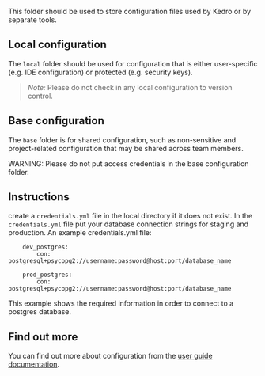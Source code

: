 This folder should be used to store configuration files used by Kedro or by separate tools.

## Local configuration

The `local` folder should be used for configuration that is either user-specific (e.g. IDE configuration) or protected (e.g. security keys).

> *Note:* Please do not check in any local configuration to version control.

## Base configuration

The `base` folder is for shared configuration, such as non-sensitive and project-related configuration that may be shared across team members.

WARNING: Please do not put access credentials in the base configuration folder.

## Instructions

create a `credentials.yml` file in the local directory if it does not exist.
In the `credentials.yml` file put your database connection strings for staging and production.
An example credentials.yml file:
```
    dev_postgres:
        con: postgresql+psycopg2://username:password@host:port/database_name

    prod_postgres:
        con: postgresql+psycopg2://username:password@host:port/database_name
```
This example shows the required information in order to connect to a postgres database.

## Find out more
You can find out more about configuration from the [user guide documentation](https://kedro.readthedocs.io/en/stable/04_user_guide/03_configuration.html).
